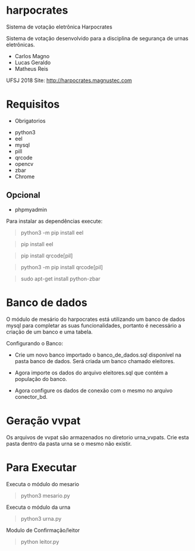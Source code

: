 # harpocrates
Sistema de votação eletrônica Harpocrates

Sistema de votação desenvolvido para a disciplina de segurança de urnas eletrônicas.

- Carlos Magno
- Lucas Geraldo
- Matheus Reis

UFSJ 2018
Site: http://harpocrates.magnustec.com

# Requisitos

- Obrigatorios
* python3
* eel
* mysql
* pill
* qrcode
* opencv
* zbar
* Chrome
## Opcional
* phpmyadmin

Para instalar as dependências execute:
> python3 -m pip install eel

> pip install eel

> pip install qrcode[pil]

> python3 -m pip install qrcode[pil]

> sudo apt-get install python-zbar

# Banco de dados

O módulo de mesário do harpocrates está utilizando um banco de dados mysql para completar as suas funcionalidades, portanto é necessário a criação de um banco e uma tabela.

Configurando o Banco:

- Crie um novo banco importado o banco_de_dados.sql disponível na pasta banco de dados. Será criada um banco chamado eleitores.

- Agora importe os dados do arquivo eleitores.sql que contém a população do banco.

- Agora configure os dados de conexão com o mesmo no arquivo conector_bd.

# Geração vvpat

Os arquivos de vvpat são armazenados no diretorio urna_vvpats. Crie esta pasta dentro da pasta urna se o mesmo não existir.

# Para Executar

Executa o módulo do mesario
> python3 mesario.py

Executa o módulo da urna
> python3 urna.py

Modulo de Confirmação/leitor

> python leitor.py
